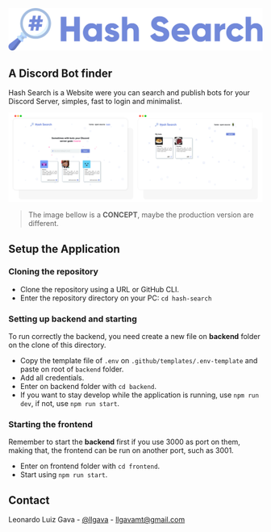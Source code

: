 ![Logo](./.github/images/logo.png)

## A Discord Bot finder
Hash Search is a Website were you can search and publish bots for your Discord Server, simples, fast to login and minimalist.

![Concept](./.github/images/concept.png)
> The image bellow is a **CONCEPT**, maybe the production version are different.

## Setup the Application

### **Cloning the repository**
  * Clone the repository using a URL or GitHub CLI.
  * Enter the repository directory on your PC: `cd hash-search`

### **Setting up backend and starting**
To run correctly the backend, you need create a new file on **backend** folder on the clone of this directory.

  * Copy the template file of `.env` on `.github/templates/.env-template` and paste on root of `backend` folder.
  * Add all credentials.
  * Enter on backend folder with `cd backend`.
  * If you want to stay develop while the application is running, use `npm run dev`, if not, use `npm run start`.

### **Starting the frontend**
Remember to start the **backend** first if you use 3000 as port on them, making that, the frontend can be run on another port, such as 3001.

  * Enter on frontend folder with `cd frontend`.
  * Start using `npm run start`.

## Contact

Leonardo Luiz Gava - [@llgava](https://twitter.com/llgava "Leonardo Luiz Gava Twitter") - <llgavamt@gmail.com>
